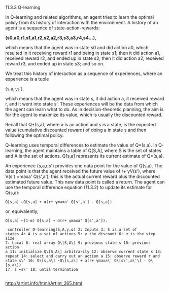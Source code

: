 11.3.3 Q-learning

In Q-learning and related algorithms, an agent tries to learn the
optimal policy from its history of interaction with the environment. A
history of an agent is a sequence of state-action-rewards:

**⟨s0,a0,r1,s1,a1,r2,s2,a2,r3,s3,a3,r4,s4\...⟩,**

which means that the agent was in state s0 and did action a0, which
resulted in it receiving reward r1 and being in state s1; then it did
action a1, received reward r2, and ended up in state s2; then it did
action a2, received reward r3, and ended up in state s3; and so on.

We treat this history of interaction as a sequence of experiences, where
an experience is a tuple

⟨s,a,r,s\'⟩,

which means that the agent was in state s, it did action a, it received
reward r, and it went into state s\'. These experiences will be the data
from which the agent can learn what to do. As in decision-theoretic
planning, the aim is for the agent to maximize its value, which is
usually the discounted reward.

Recall that Q\*(s,a), where a is an action and s is a state, is the
expected value (cumulative discounted reward) of doing a in state s and
then following the optimal policy.

Q-learning uses temporal differences to estimate the value of Q\*(s,a).
In Q-learning, the agent maintains a table of Q\[S,A\], where S is the
set of states and A is the set of actions. Q\[s,a\] represents its
current estimate of Q\*(s,a).

An experience ⟨s,a,r,s\'⟩ provides one data point for the value of
Q(s,a). The data point is that the agent received the future value of r+
γV(s\'), where V(s\') =maxa\' Q(s\',a\'); this is the actual current
reward plus the discounted estimated future value. This new data point
is called a return. The agent can use the temporal difference equation
(11.3.2) to update its estimate for Q(s,a):

`Q[s,a] ←Q[s,a] + α(r+ γmaxa' Q[s',a'] - Q[s,a]) `

or, equivalently,

`Q[s,a] ←(1-α) Q[s,a] + α(r+ γmaxa' Q[s',a']).`


```
 controller Q-learning(S,A,γ,α) 2: Inputs 3: S is a set of
states 4: A is a set of actions 5: γ the discount 6: α is the step size
7: Local 8: real array Q\[S,A\] 9: previous state s 10: previous action
a 11: initialize Q\[S,A\] arbitrarily 12: observe current state s 13:
repeat 14: select and carry out an action a 15: observe reward r and
state s\' 16: Q\[s,a\] ←Q\[s,a\] + α(r+ γmaxa\' Q\[s\',a\'\] - Q\[s,a\])
17: s ←s\' 18: until termination


```


<http://artint.info/html/ArtInt_265.html>
